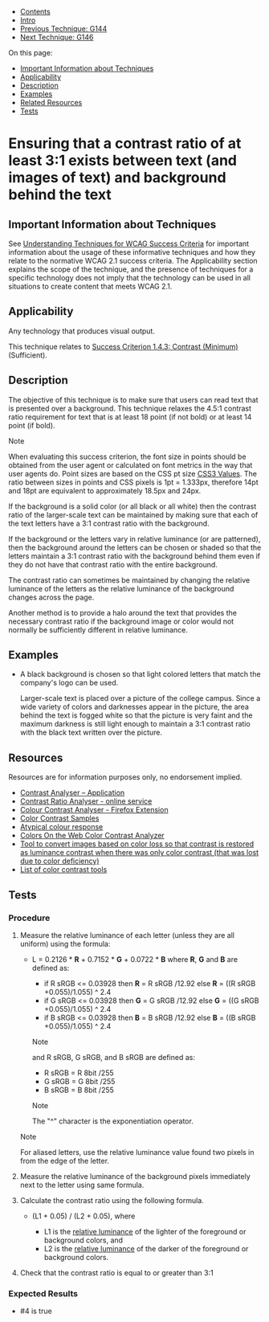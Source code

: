-   [Contents](https://www.w3.org/WAI/WCAG21/Techniques/#techniques "Table of Contents")
-   [Intro](https://www.w3.org/WAI/WCAG21/Techniques/#introduction "Introduction to Techniques")
-   [Previous Technique: G144](G144)
-   [Next Technique: G146](G146)

On this page:

-   [Important Information about Techniques](#important-information)
-   [Applicability](#applicability)
-   [Description](#description)
-   [Examples](#examples)
-   [Related Resources](#resources)
-   [Tests](#tests)

Ensuring that a contrast ratio of at least 3:1 exists between text (and images of text) and background behind the text
======================================================================================================================

Important Information about Techniques
--------------------------------------

See [Understanding Techniques for WCAG Success Criteria](https://www.w3.org/WAI/WCAG21/Understanding/understanding-techniques) for important information about the usage of these informative techniques and how they relate to the normative WCAG 2.1 success criteria. The Applicability section explains the scope of the technique, and the presence of techniques for a specific technology does not imply that the technology can be used in all situations to create content that meets WCAG 2.1.

Applicability
-------------

Any technology that produces visual output.

This technique relates to [Success Criterion 1.4.3: Contrast (Minimum)](https://www.w3.org/WAI/WCAG21/Understanding/contrast-minimum) (Sufficient).

Description
-----------

The objective of this technique is to make sure that users can read text that is presented over a background. This technique relaxes the 4.5:1 contrast ratio requirement for text that is at least 18 point (if not bold) or at least 14 point (if bold).

Note

When evaluating this success criterion, the font size in points should be obtained from the user agent or calculated on font metrics in the way that user agents do. Point sizes are based on the CSS pt size [CSS3 Values](). The ratio between sizes in points and CSS pixels is 1pt = 1.333px, therefore 14pt and 18pt are equivalent to approximately 18.5px and 24px.

If the background is a solid color (or all black or all white) then the contrast ratio of the larger-scale text can be maintained by making sure that each of the text letters have a 3:1 contrast ratio with the background.

If the background or the letters vary in relative luminance (or are patterned), then the background around the letters can be chosen or shaded so that the letters maintain a 3:1 contrast ratio with the background behind them even if they do not have that contrast ratio with the entire background.

The contrast ratio can sometimes be maintained by changing the relative luminance of the letters as the relative luminance of the background changes across the page.

Another method is to provide a halo around the text that provides the necessary contrast ratio if the background image or color would not normally be sufficiently different in relative luminance.

Examples
--------

-   A black background is chosen so that light colored letters that match the company's logo can be used.

    Larger-scale text is placed over a picture of the college campus. Since a wide variety of colors and darknesses appear in the picture, the area behind the text is fogged white so that the picture is very faint and the maximum darkness is still light enough to maintain a 3:1 contrast ratio with the black text written over the picture.

Resources
---------

Resources are for information purposes only, no endorsement implied.

-   [Contrast Analyser – Application](https://www.paciellogroup.com/resources/contrastanalyser/)
-   [Contrast Ratio Analyser - online service](http://juicystudio.com/services/luminositycontrastratio.php)
-   [Colour Contrast Analyser - Firefox Extension](http://juicystudio.com/article/colour-contrast-analyser-firefox-extension.php)
-   [Color Contrast Samples](http://trace.wisc.edu/contrast-ratio-examples/)
-   [Atypical colour response](https://www.w3.org/Graphics/atypical-color-response)
-   [Colors On the Web Color Contrast Analyzer](http://www.colorsontheweb.com/colorcontrast.asp)
-   [Tool to convert images based on color loss so that contrast is restored as luminance contrast when there was only color contrast (that was lost due to color deficiency)](http://www.vischeck.com/daltonize/runDaltonize.php)
-   [List of color contrast tools](http://www.456bereastreet.com/archive/200709/10_colour_contrast_checking_tools_to_improve_the_accessibility_of_your_design/)

Tests
-----

### Procedure

1.  Measure the relative luminance of each letter (unless they are all uniform) using the formula:

    -   L = 0.2126 \* **R** + 0.7152 \* **G** + 0.0722 \* **B** where **R**, **G** and **B** are defined as:

        -   if R sRGB &lt;= 0.03928 then **R** = R sRGB /12.92 else **R** = ((R sRGB +0.055)/1.055) ^ 2.4
        -   if G sRGB &lt;= 0.03928 then **G** = G sRGB /12.92 else **G** = ((G sRGB +0.055)/1.055) ^ 2.4
        -   if B sRGB &lt;= 0.03928 then **B** = B sRGB /12.92 else **B** = ((B sRGB +0.055)/1.055) ^ 2.4

        Note

        and R sRGB, G sRGB, and B sRGB are defined as:

        -   R sRGB = R 8bit /255
        -   G sRGB = G 8bit /255
        -   B sRGB = B 8bit /255

        Note

        The "^" character is the exponentiation operator.

    Note

    For aliased letters, use the relative luminance value found two pixels in from the edge of the letter.

2.  Measure the relative luminance of the background pixels immediately next to the letter using same formula.
3.  Calculate the contrast ratio using the following formula.

    -   (L1 + 0.05) / (L2 + 0.05), where

        -   L1 is the [relative luminance](https://www.w3.org/TR/WCAG21/#) of the lighter of the foreground or background colors, and
        -   L2 is the [relative luminance](https://www.w3.org/TR/WCAG21/#) of the darker of the foreground or background colors.

4.  Check that the contrast ratio is equal to or greater than 3:1

### Expected Results

-   \#4 is true
